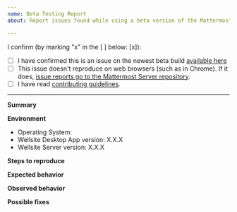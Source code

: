 ```yaml
---
name: Beta Testing Report
about: Report issues found while using a beta version of the Mattermost Desktop App

---
```


I confirm (by marking "x" in the [ ] below: [x]):

- [ ] I have confirmed this is an issue on the newest beta build [available here](https://github.com/mattermost/desktop/tags)
- [ ] This issue doesn't reproduce on web browsers (such as in Chrome). If it does, [issue reports go to the Mattermost Server repository](https://github.com/mattermost/platform/issues).
- [ ] I have read [contributing guidelines](https://github.com/mattermost/desktop/blob/master/CONTRIBUTING.md).

---

**Summary**
<!--
Issue in one concise sentence.
-->

**Environment**
- Operating System:
- Wellsite Desktop App version: X.X.X <!-- See [Help] > [Version Number] -->
- Wellsite Server version: X.X.X <!-- See [Mattermost Menu] > [About Mattermost], where [Mattermost Menu] can be accessed by clicking on three dots next to your profile picture -->

**Steps to reproduce**

**Expected behavior**

**Observed behavior**

<!--
Please include relevant error messages and/or screenshots.
-->

**Possible fixes**

<!--
If you can, link to the line of code that might be responsible for the problem.
-->
